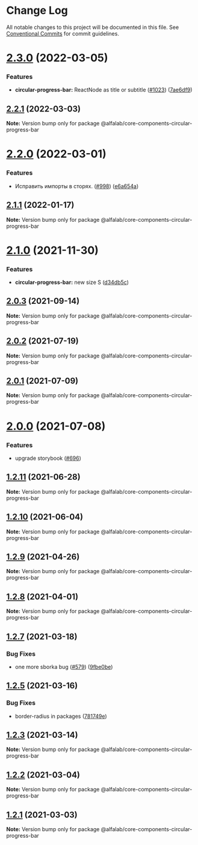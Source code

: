 # Change Log

All notable changes to this project will be documented in this file.
See [Conventional Commits](https://conventionalcommits.org) for commit guidelines.

# [2.3.0](https://github.com/alfa-laboratory/core-components/compare/@alfalab/core-components-circular-progress-bar@2.2.1...@alfalab/core-components-circular-progress-bar@2.3.0) (2022-03-05)


### Features

* **circular-progress-bar:** ReactNode as title or subtitle ([#1023](https://github.com/alfa-laboratory/core-components/issues/1023)) ([7ae6df9](https://github.com/alfa-laboratory/core-components/commit/7ae6df9d2e4253f9a94532d155e81032cd96c810))





## [2.2.1](https://github.com/alfa-laboratory/core-components/compare/@alfalab/core-components-circular-progress-bar@2.2.0...@alfalab/core-components-circular-progress-bar@2.2.1) (2022-03-03)

**Note:** Version bump only for package @alfalab/core-components-circular-progress-bar





# [2.2.0](https://github.com/alfa-laboratory/core-components/compare/@alfalab/core-components-circular-progress-bar@2.1.1...@alfalab/core-components-circular-progress-bar@2.2.0) (2022-03-01)


### Features

* Исправить импорты в сторях. ([#998](https://github.com/alfa-laboratory/core-components/issues/998)) ([e6a654a](https://github.com/alfa-laboratory/core-components/commit/e6a654a0599451c7d149484cb61d8067eed083b7))





## [2.1.1](https://github.com/alfa-laboratory/core-components/compare/@alfalab/core-components-circular-progress-bar@2.1.0...@alfalab/core-components-circular-progress-bar@2.1.1) (2022-01-17)

**Note:** Version bump only for package @alfalab/core-components-circular-progress-bar





# [2.1.0](https://github.com/alfa-laboratory/core-components/compare/@alfalab/core-components-circular-progress-bar@2.0.3...@alfalab/core-components-circular-progress-bar@2.1.0) (2021-11-30)


### Features

* **circular-progress-bar:** new size S ([d34db5c](https://github.com/alfa-laboratory/core-components/commit/d34db5cca682bc63f948a0dad322604c8044a6b8))





## [2.0.3](https://github.com/alfa-laboratory/core-components/compare/@alfalab/core-components-circular-progress-bar@2.0.2...@alfalab/core-components-circular-progress-bar@2.0.3) (2021-09-14)

**Note:** Version bump only for package @alfalab/core-components-circular-progress-bar





## [2.0.2](https://github.com/alfa-laboratory/core-components/compare/@alfalab/core-components-circular-progress-bar@2.0.1...@alfalab/core-components-circular-progress-bar@2.0.2) (2021-07-19)

**Note:** Version bump only for package @alfalab/core-components-circular-progress-bar





## [2.0.1](https://github.com/alfa-laboratory/core-components/compare/@alfalab/core-components-circular-progress-bar@2.0.0...@alfalab/core-components-circular-progress-bar@2.0.1) (2021-07-09)

**Note:** Version bump only for package @alfalab/core-components-circular-progress-bar





# [2.0.0](https://github.com/alfa-laboratory/core-components/compare/@alfalab/core-components-circular-progress-bar@1.2.11...@alfalab/core-components-circular-progress-bar@2.0.0) (2021-07-08)


### Features

* upgrade storybook ([#696](https://github.com/alfa-laboratory/core-components/issues/696))

## [1.2.11](https://github.com/alfa-laboratory/core-components/compare/@alfalab/core-components-circular-progress-bar@1.2.10...@alfalab/core-components-circular-progress-bar@1.2.11) (2021-06-28)

**Note:** Version bump only for package @alfalab/core-components-circular-progress-bar





## [1.2.10](https://github.com/alfa-laboratory/core-components/compare/@alfalab/core-components-circular-progress-bar@1.2.9...@alfalab/core-components-circular-progress-bar@1.2.10) (2021-06-04)

**Note:** Version bump only for package @alfalab/core-components-circular-progress-bar





## [1.2.9](https://github.com/alfa-laboratory/core-components/compare/@alfalab/core-components-circular-progress-bar@1.2.8...@alfalab/core-components-circular-progress-bar@1.2.9) (2021-04-26)

**Note:** Version bump only for package @alfalab/core-components-circular-progress-bar





## [1.2.8](https://github.com/alfa-laboratory/core-components/compare/@alfalab/core-components-circular-progress-bar@1.2.7...@alfalab/core-components-circular-progress-bar@1.2.8) (2021-04-01)

**Note:** Version bump only for package @alfalab/core-components-circular-progress-bar





## [1.2.7](https://github.com/alfa-laboratory/core-components/compare/@alfalab/core-components-circular-progress-bar@1.2.5...@alfalab/core-components-circular-progress-bar@1.2.7) (2021-03-18)


### Bug Fixes

* one more sborka bug ([#579](https://github.com/alfa-laboratory/core-components/issues/579)) ([9fbe0be](https://github.com/alfa-laboratory/core-components/commit/9fbe0beca56ec5971de78b3f6cda25305b260efc))





## [1.2.5](https://github.com/alfa-laboratory/core-components/compare/@alfalab/core-components-circular-progress-bar@1.2.3...@alfalab/core-components-circular-progress-bar@1.2.5) (2021-03-16)


### Bug Fixes

* border-radius in packages ([781749e](https://github.com/alfa-laboratory/core-components/commit/781749ef38aefd5a6707ac56d2e297dce9f3e073))





## [1.2.3](https://github.com/alfa-laboratory/core-components/compare/@alfalab/core-components-circular-progress-bar@1.2.2...@alfalab/core-components-circular-progress-bar@1.2.3) (2021-03-14)

**Note:** Version bump only for package @alfalab/core-components-circular-progress-bar





## [1.2.2](https://github.com/alfa-laboratory/core-components/compare/@alfalab/core-components-circular-progress-bar@1.2.1...@alfalab/core-components-circular-progress-bar@1.2.2) (2021-03-04)

**Note:** Version bump only for package @alfalab/core-components-circular-progress-bar





## [1.2.1](https://github.com/alfa-laboratory/core-components/compare/@alfalab/core-components-circular-progress-bar@1.2.0...@alfalab/core-components-circular-progress-bar@1.2.1) (2021-03-03)

**Note:** Version bump only for package @alfalab/core-components-circular-progress-bar

